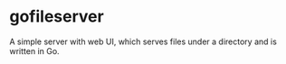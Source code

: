 # gofileserver
A simple server with web UI, which serves files under a directory and is written in Go.
